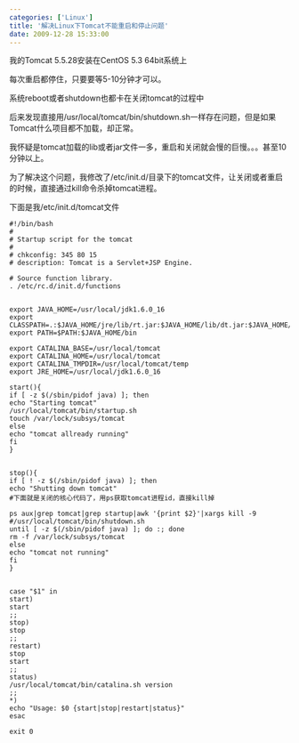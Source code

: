 ```yaml
---
categories: ['Linux']
title: '解决Linux下Tomcat不能重启和停止问题'
date: 2009-12-28 15:33:00
---
```

我的Tomcat 5.5.28安装在CentOS 5.3 64bit系统上

每次重启都停住，只要要等5-10分钟才可以。

系统reboot或者shutdown也都卡在关闭tomcat的过程中

后来发现直接用/usr/local/tomcat/bin/shutdown.sh一样存在问题，但是如果Tomcat什么项目都不加载，却正常。

我怀疑是tomcat加载的lib或者jar文件一多，重启和关闭就会慢的巨慢。。。甚至10分钟以上。

为了解决这个问题，我修改了/etc/init.d/目录下的tomcat文件，让关闭或者重启的时候，直接通过kill命令杀掉tomcat进程。

下面是我/etc/init.d/tomcat文件

``` 
#!/bin/bash
#
# Startup script for the tomcat
#
# chkconfig: 345 80 15
# description: Tomcat is a Servlet+JSP Engine.
 
# Source function library.
. /etc/rc.d/init.d/functions
 
 
export JAVA_HOME=/usr/local/jdk1.6.0_16
export CLASSPATH=.:$JAVA_HOME/jre/lib/rt.jar:$JAVA_HOME/lib/dt.jar:$JAVA_HOME/lib/tools.jar
export PATH=$PATH:$JAVA_HOME/bin
 
export CATALINA_BASE=/usr/local/tomcat
export CATALINA_HOME=/usr/local/tomcat
export CATALINA_TMPDIR=/usr/local/tomcat/temp
export JRE_HOME=/usr/local/jdk1.6.0_16
 
start(){
if [ -z $(/sbin/pidof java) ]; then
echo "Starting tomcat"
/usr/local/tomcat/bin/startup.sh
touch /var/lock/subsys/tomcat
else
echo "tomcat allready running"
fi
}
 
 
stop(){
if [ ! -z $(/sbin/pidof java) ]; then
echo "Shutting down tomcat"
#下面就是关闭的核心代码了，用ps获取tomcat进程id，直接kill掉

ps aux|grep tomcat|grep startup|awk '{print $2}'|xargs kill -9
#/usr/local/tomcat/bin/shutdown.sh
until [ -z $(/sbin/pidof java) ]; do :; done
rm -f /var/lock/subsys/tomcat
else
echo "tomcat not running"
fi
}
 
 
case "$1" in
start)
start
;;
stop)
stop
;;
restart)
stop
start
;;
status)
/usr/local/tomcat/bin/catalina.sh version
;;
*)
echo "Usage: $0 {start|stop|restart|status}"
esac
 
exit 0
 
```
